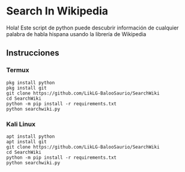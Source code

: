 
# Search In Wikipedia
Hola! Este script de python puede descubrir información de cualquier palabra de habla hispana usando la librería de Wikipedia  



## Instrucciones 


### Termux
    pkg install python
    pkg install git
    git clone https://github.com/LikLG-BalooSaurio/SearchWiki
    cd SearchWiki
    python -m pip install -r requirements.txt
    python searchwiki.py


### Kali Linux

    apt install python
    apt install git
    git clone https://github.com/LikLG-BalooSaurio/SearchWiki
    cd SearchWiki
    python -m pip install -r requirements.txt
    python searchwiki.py
